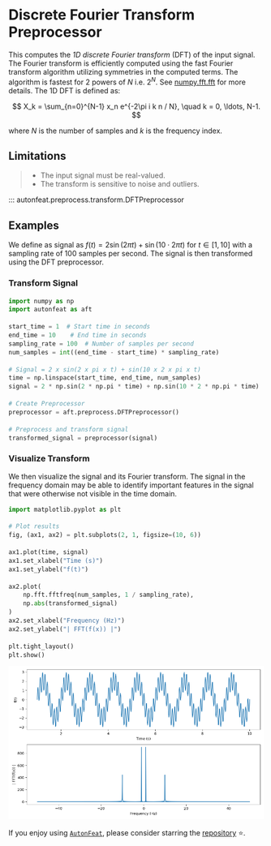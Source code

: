 <!-- 
Author(s): Dhruv Srikanth
Email(s): dsrikant (at) andrew (dot) cmu (dot) edu
Acknowledgements:
Copyright (c) 2023 Carnegie Mellon University, Auton Lab
This code is subject to the license terms contained in the code repo.
-->

# Discrete Fourier Transform Preprocessor

This computes the *1D discrete Fourier transform* (DFT) of the input signal. The Fourier transform is efficiently computed using the fast Fourier transform algorithm utilizing symmetries in the computed terms. The algorithm is fastest for 2 powers of $N$ i.e. $2^{N}$. See [numpy.fft.fft](https://numpy.org/doc/stable/reference/generated/numpy.fft.fft.html) for more details. The 1D DFT is defined as:

$$
X_k = \sum_{n=0}^{N-1} x_n e^{-2\pi i k n / N}, \quad k = 0, \ldots, N-1.
$$

where $N$ is the number of samples and $k$ is the frequency index.

## Limitations

> - The input signal must be real-valued.
> - The transform is sensitive to noise and outliers.

::: autonfeat.preprocess.transform.DFTPreprocessor

## Examples

We define as signal as $f(t) = 2 \sin(2 \pi t) + \sin(10 \cdot 2 \pi t)$ for $t \in [1, 10]$ with a sampling rate of 100 samples per second. The signal is then transformed using the DFT preprocessor.

### Transform Signal

```python
import numpy as np
import autonfeat as aft

start_time = 1  # Start time in seconds
end_time = 10    # End time in seconds
sampling_rate = 100  # Number of samples per second
num_samples = int((end_time - start_time) * sampling_rate)

# Signal = 2 x sin(2 x pi x t) + sin(10 x 2 x pi x t)
time = np.linspace(start_time, end_time, num_samples)
signal = 2 * np.sin(2 * np.pi * time) + np.sin(10 * 2 * np.pi * time)

# Create Preprocessor
preprocessor = aft.preprocess.DFTPreprocessor()

# Preprocess and transform signal
transformed_signal = preprocessor(signal)
```

### Visualize Transform

We then visualize the signal and its Fourier transform. The signal in the frequency domain may be able to identify important features in the signal that were otherwise not visible in the time domain.

```python
import matplotlib.pyplot as plt

# Plot results
fig, (ax1, ax2) = plt.subplots(2, 1, figsize=(10, 6))

ax1.plot(time, signal)
ax1.set_xlabel("Time (s)")
ax1.set_ylabel("f(t)")

ax2.plot(
    np.fft.fftfreq(num_samples, 1 / sampling_rate), 
    np.abs(transformed_signal)
)
ax2.set_xlabel("Frequency (Hz)")
ax2.set_ylabel("| FFT(f(x)) |")

plt.tight_layout()
plt.show()
```

![DFT](../../../assets/dft_visualize.png)


If you enjoy using [`AutonFeat`](../../../index.md), please consider starring the [repository](https://github.com/autonlab/AutonFeat) ⭐️.